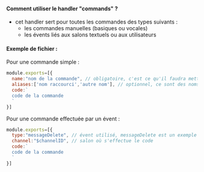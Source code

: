 #### Comment utiliser le handler "commands" ?
- cet handler sert pour toutes les commandes des types suivants :
   - les commandes manuelles (basiques ou vocales)
   - les évents liés aux salons textuels ou aux utilisateurs

#### Exemple de fichier :
Pour une commande simple :
```js
module.exports=[{
  name:"nom de la commande", // obligatoire, c'est ce qu'il faudra mettre après le préfixe pour exécuter la commande
  aliases:['nom raccourci','autre nom'], // optionnel, ce sont des noms supplémentaires, vous pouvez en choisir le nombre
  code:`
  code de la commande
  `
}]
```
Pour une commande effectuée par un évent :
```js
module.exports=[{
  type:"messageDelete", // évent utilisé, messageDelete est un exemple
  channel:"$channelID", // salon où s'effectue le code
  code:`
  code de la commande
  `
}]
```


